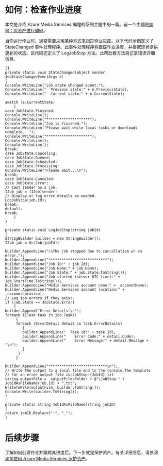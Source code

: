 <properties linkid="develop-media-services-how-to-guides-check-job-progress" urlDisplayName="Check Job Progress" pageTitle="How to Check Job Progress in Media Services - Azure" metaKeywords="" description="Learn how to use event handler code to track job progress and send status updates. Code samples are written in C# and use the Media Services SDK for .NET." metaCanonical="" services="media-services" documentationCenter="" title="How to: Check Job Progress" authors="migree" solutions="" manager="" editor="" />
<tags ms.service="media-services"
    ms.date="02/10/2015"
    wacn.date="04/11/2015"
    />

如何：检查作业进度
==================

本文是介绍 Azure Media Services 编程的系列主题中的一篇。前一个主题是[如何：对资产进行编码](/develop/media-services/how-to-guides/encode-an-asset/)。

当你运行作业时，通常需要采用某种方式来跟踪作业进度。以下代码示例定义了 StateChanged 事件处理程序。此事件处理程序将跟踪作业进度，并根据现状提供更新的状态。该代码还定义了 LogJobStop 方法。此帮助器方法将记录错误详细信息。


 

	{}
	private static void StateChanged(object sender, JobStateChangedEventArgs e)
	{
	Console.WriteLine("Job state changed event:");
	Console.WriteLine("  Previous state:" + e.PreviousState);
	Console.WriteLine("  Current state:" + e.CurrentState);

	switch (e.CurrentState)
    	{
	case JobState.Finished:
	Console.WriteLine();
	Console.WriteLine("********************");
	Console.WriteLine("Job is finished.");
	Console.WriteLine("Please wait while local tasks or downloads complete...");
	Console.WriteLine("********************");
	Console.WriteLine();
	Console.WriteLine();
	break;
	case JobState.Canceling:
	case JobState.Queued:
	case JobState.Scheduled:
	case JobState.Processing:
	Console.WriteLine("Please wait...\n");
	break;
	case JobState.Canceled:
	case JobState.Error:
	// Cast sender as a job.
	IJob job = (IJob)sender;
	// Display or log error details as needed.
	LogJobStop(job.Id);
	break;
	default:
	break;
	    }
	}

	private static void LogJobStop(string jobId)
	{
	StringBuilder builder = new StringBuilder();
	IJob job = GetJob(jobId);

	builder.AppendLine("\nThe job stopped due to cancellation or an error.");
	builder.AppendLine("***************************");
	builder.AppendLine("Job ID:" + job.Id);
	builder.AppendLine("Job Name:" + job.Name);
	builder.AppendLine("Job State:" + job.State.ToString());
	builder.AppendLine("Job started (server UTC time):" + job.StartTime.ToString());
	builder.AppendLine("Media Services account name:" + _accountName);
	builder.AppendLine("Media Services account location:" + _accountLocation);
	// Log job errors if they exist.  
	if (job.State == JobState.Error)
	    {
	builder.Append("Error Details:\n");
	foreach (ITask task in job.Tasks) 
	     {
	     foreach (ErrorDetail detail in task.ErrorDetails)
	     	{         
			builder.AppendLine("  Task Id:" + task.Id);
			builder.AppendLine("    Error Code:" + detail.Code);
			builder.AppendLine("    Error Message:" + detail.Message + "\n");
			}
		  }
		 }
  	  
	builder.AppendLine("***************************\n");
	// Write the output to a local file and to the console.The template 
	// for an error output file is:JobStop-{JobId}.txt
	string outputFile = _outputFilesFolder + @"\JobStop-" + JobIdAsFileName(job.Id) + ".txt";
	WriteToFile(outputFile, builder.ToString());
	Console.Write(builder.ToString());
	}

	private static string JobIdAsFileName(string jobID)
	{
	return jobID.Replace(":", "_");
	}


后续步骤
========

了解如何创建作业并跟踪其进度后，下一步就是保护资产。有关详细信息，请参阅[如何使用 Azure Media Services 保护资产](/documentation/articles/media-services-protect-asset/)。


